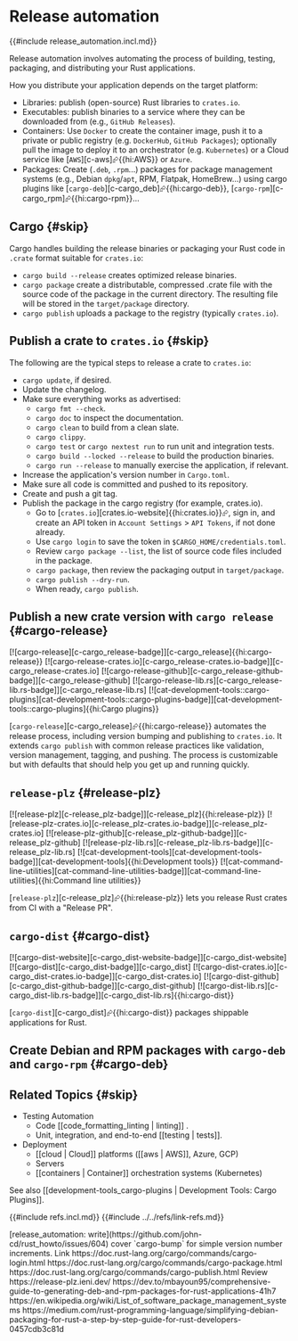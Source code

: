 # Release automation

{{#include release_automation.incl.md}}

Release automation involves automating the process of building, testing, packaging, and distributing your Rust applications.

How you distribute your application depends on the target platform:

- Libraries: publish (open-source) Rust libraries to `crates.io`.
- Executables: publish binaries to a service where they can be downloaded from (e.g., `GitHub Releases`).
- Containers: Use `Docker` to create the container image, push it to a private or public registry (e.g. `DockerHub`, `GitHub Packages`); optionally pull the image to deploy it to an orchestrator (e.g. `Kubernetes`) or a Cloud service like [`AWS`][c-aws]⮳{{hi:AWS}} or `Azure`.
- Packages: Create (`.deb`, `.rpm`...) packages for package management systems (e.g., Debian `dpkg`/`apt`, RPM, Flatpak, HomeBrew...) using cargo plugins like [`cargo-deb`][c-cargo_deb]⮳{{hi:cargo-deb}}, [`cargo-rpm`][c-cargo_rpm]⮳{{hi:cargo-rpm}}...

## Cargo {#skip}

Cargo handles building the release binaries or packaging your Rust code in `.crate` format suitable for `crates.io`:

- `cargo build --release` creates optimized release binaries.
- `cargo package` create a distributable, compressed .crate file with the source code of the package in the current directory. The resulting file will be stored in the `target/package` directory.
- `cargo publish` uploads a package to the registry (typically `crates.io`).

## Publish a crate to `crates.io` {#skip}

The following are the typical steps to release a crate to `crates.io`:

- `cargo update`, if desired.
- Update the changelog.
- Make sure everything works as advertised:
  - `cargo fmt --check`.
  - `cargo doc` to inspect the documentation.
  - `cargo clean` to build from a clean slate.
  - `cargo clippy`.
  - `cargo test` or `cargo nextest run` to run unit and integration tests.
  - `cargo build --locked --release` to build the production binaries.
  - `cargo run --release` to manually exercise the application, if relevant.
- Increase the application's version number in `Cargo.toml`.
- Make sure all code is committed and pushed to its repository.
- Create and push a git tag.
- Publish the package in the cargo registry (for example, crates.io).
  - Go to [`crates.io`][crates.io-website]{{hi:crates.io}}⮳, sign in, and create an API token in `Account Settings` > `API Tokens`, if not done already.
  - Use `cargo login` to save the token in `$CARGO_HOME/credentials.toml`.
  - Review `cargo package --list`, the list of source code files included in the package.
  - `cargo package`, then review the packaging output in `target/package`.
  - `cargo publish --dry-run`.
  - When ready, `cargo publish`.

## Publish a new crate version with `cargo release` {#cargo-release}

[![cargo-release][c-cargo_release-badge]][c-cargo_release]{{hi:cargo-release}}
[![cargo-release-crates.io][c-cargo_release-crates.io-badge]][c-cargo_release-crates.io]
[![cargo-release-github][c-cargo_release-github-badge]][c-cargo_release-github]
[![cargo-release-lib.rs][c-cargo_release-lib.rs-badge]][c-cargo_release-lib.rs]
[![cat-development-tools::cargo-plugins][cat-development-tools::cargo-plugins-badge]][cat-development-tools::cargo-plugins]{{hi:Cargo plugins}}

[`cargo-release`][c-cargo_release]⮳{{hi:cargo-release}} automates the release process, including version bumping and publishing to `crates.io`. It extends `cargo publish` with common release practices like validation, version management, tagging, and pushing. The process is customizable but with defaults that should help you get up and running quickly.

## `release-plz` {#release-plz}

[![release-plz][c-release_plz-badge]][c-release_plz]{{hi:release-plz}}
[![release-plz-crates.io][c-release_plz-crates.io-badge]][c-release_plz-crates.io]
[![release-plz-github][c-release_plz-github-badge]][c-release_plz-github]
[![release-plz-lib.rs][c-release_plz-lib.rs-badge]][c-release_plz-lib.rs]
[![cat-development-tools][cat-development-tools-badge]][cat-development-tools]{{hi:Development tools}}
[![cat-command-line-utilities][cat-command-line-utilities-badge]][cat-command-line-utilities]{{hi:Command line utilities}}

[`release-plz`][c-release_plz]⮳{{hi:release-plz}} lets you release Rust crates from CI with a "Release PR".

## `cargo-dist` {#cargo-dist}

[![cargo-dist-website][c-cargo_dist-website-badge]][c-cargo_dist-website] [![cargo-dist][c-cargo_dist-badge]][c-cargo_dist] [![cargo-dist-crates.io][c-cargo_dist-crates.io-badge]][c-cargo_dist-crates.io] [![cargo-dist-github][c-cargo_dist-github-badge]][c-cargo_dist-github] [![cargo-dist-lib.rs][c-cargo_dist-lib.rs-badge]][c-cargo_dist-lib.rs]{{hi:cargo-dist}}

[`cargo-dist`][c-cargo_dist]⮳{{hi:cargo-dist}} packages shippable applications for Rust.

## Create Debian and RPM packages with `cargo-deb` and `cargo-rpm` {#cargo-deb}

## Related Topics {#skip}

- Testing Automation
  - Code [[code_formatting_linting | linting]] .
  - Unit, integration, and end-to-end [[testing | tests]].
- Deployment
  - [[cloud | Cloud]] platforms ([[aws | AWS]], Azure, GCP)
  - Servers
  - [[containers | Container]] orchestration systems (Kubernetes)

See also [[development-tools_cargo-plugins | Development Tools: Cargo Plugins]].

{{#include refs.incl.md}}
{{#include ../../refs/link-refs.md}}

<div class="hidden">
[release_automation: write](https://github.com/john-cd/rust_howto/issues/604)
cover `cargo-bump` for simple version number increments.
Link
https://doc.rust-lang.org/cargo/commands/cargo-login.html
https://doc.rust-lang.org/cargo/commands/cargo-package.html
https://doc.rust-lang.org/cargo/commands/cargo-publish.html
Review
https://release-plz.ieni.dev/
https://dev.to/mbayoun95/comprehensive-guide-to-generating-deb-and-rpm-packages-for-rust-applications-41h7
https://en.wikipedia.org/wiki/List_of_software_package_management_systems
https://medium.com/rust-programming-language/simplifying-debian-packaging-for-rust-a-step-by-step-guide-for-rust-developers-0457cdb3c81d
</div>

